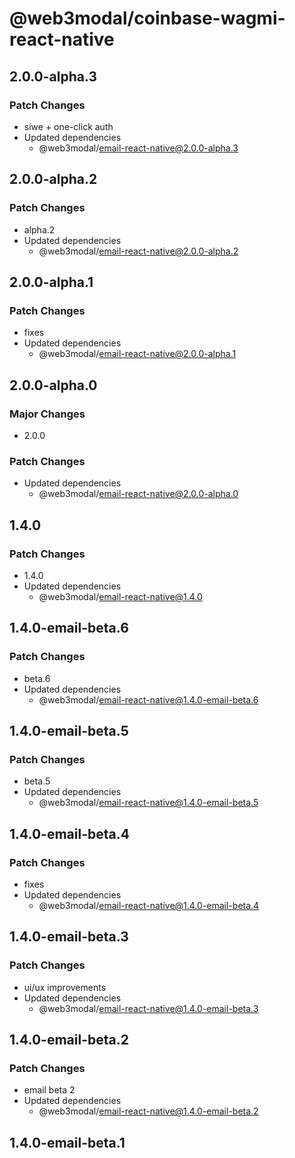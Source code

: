 # @web3modal/coinbase-wagmi-react-native

## 2.0.0-alpha.3

### Patch Changes

- siwe + one-click auth
- Updated dependencies
  - @web3modal/email-react-native@2.0.0-alpha.3

## 2.0.0-alpha.2

### Patch Changes

- alpha.2
- Updated dependencies
  - @web3modal/email-react-native@2.0.0-alpha.2

## 2.0.0-alpha.1

### Patch Changes

- fixes
- Updated dependencies
  - @web3modal/email-react-native@2.0.0-alpha.1

## 2.0.0-alpha.0

### Major Changes

- 2.0.0

### Patch Changes

- Updated dependencies
  - @web3modal/email-react-native@2.0.0-alpha.0

## 1.4.0

### Patch Changes

- 1.4.0
- Updated dependencies
  - @web3modal/email-react-native@1.4.0

## 1.4.0-email-beta.6

### Patch Changes

- beta.6
- Updated dependencies
  - @web3modal/email-react-native@1.4.0-email-beta.6

## 1.4.0-email-beta.5

### Patch Changes

- beta.5
- Updated dependencies
  - @web3modal/email-react-native@1.4.0-email-beta.5

## 1.4.0-email-beta.4

### Patch Changes

- fixes
- Updated dependencies
  - @web3modal/email-react-native@1.4.0-email-beta.4

## 1.4.0-email-beta.3

### Patch Changes

- ui/ux improvements
- Updated dependencies
  - @web3modal/email-react-native@1.4.0-email-beta.3

## 1.4.0-email-beta.2

### Patch Changes

- email beta 2
- Updated dependencies
  - @web3modal/email-react-native@1.4.0-email-beta.2

## 1.4.0-email-beta.1
